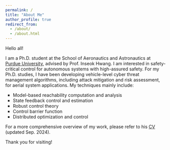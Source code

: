 ```yaml
---
permalink: /
title: "About Me"
author_profile: true
redirect_from: 
  - /about/
  - /about.html
---
```


Hello all!

I am a Ph.D. student at the School of Aeronautics and Astronautics at [Purdue University](https://engineering.purdue.edu/AAE), advised by Prof. Inseok Hwang. I am interested in safety-critical control for autonomous systems with high-assured safety. For my Ph.D. studies, I have been developing vehicle-level cyber threat management algorithms, including attack mitigation and risk assessment, for aerial system applications. My techniques mainly include:

 <ul style="list-style-type:square;">
     <li> Model-based reachability computation and analysis </li>
     <li> State feedback control and estimation </li>
     <li> Robust control theory </li>
     <li> Control barrier function </li>
     <li> Distributed optimization and control </li>
 </ul>

For a more comprehensive overview of my work, please refer to his [CV](https://drive.google.com/file/d/1KfoiL3WSCRDaNayPMSjwQfOM4LnIjxmh/view?usp=drive_link) (updated Sep. 2024).

Thank you for visiting!
